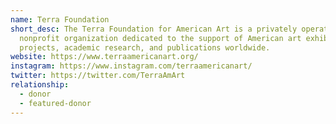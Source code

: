 ```yaml
---
name: Terra Foundation
short_desc: The Terra Foundation for American Art is a privately operated
  nonprofit organization dedicated to the support of American art exhibitions,
  projects, academic research, and publications worldwide.
website: https://www.terraamericanart.org/
instagram: https://www.instagram.com/terraamericanart/
twitter: https://twitter.com/TerraAmArt
relationship:
  - donor
  - featured-donor
---
```

